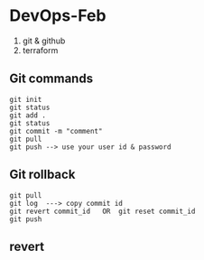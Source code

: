 # DevOps-Feb
1. git & github
2. terraform


## Git commands
```
git init
git status
git add .
git status
git commit -m "comment"
git pull
git push --> use your user id & password
```
## Git rollback
```
git pull
git log  ---> copy commit id
git revert commit_id   OR  git reset commit_id
git push
```
## revert
